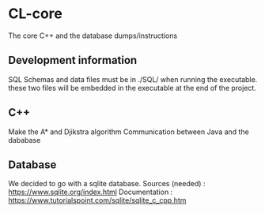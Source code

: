 # CL-core

The core C++ and the database dumps/instructions


## Development information

SQL Schemas and data files must be in ./SQL/ when running the executable.
these two files will be embedded in the executable at the end of the project.


## C++

Make the A* and Djikstra algorithm
Communication between Java and the dababase


## Database

We decided to go with a sqlite database.
Sources (needed) : https://www.sqlite.org/index.html
Documentation : https://www.tutorialspoint.com/sqlite/sqlite_c_cpp.htm


